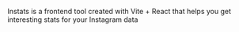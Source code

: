 Instats is a frontend tool created with Vite + React that helps you get interesting stats for your Instagram data